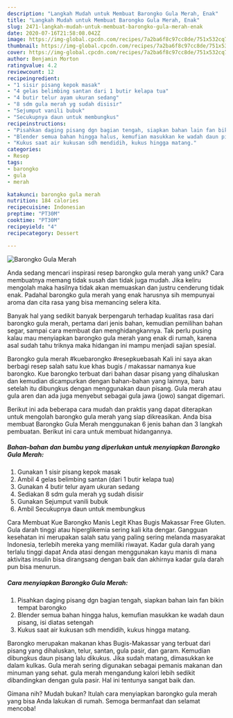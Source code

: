 ```yaml
---
description: "Langkah Mudah untuk Membuat Barongko Gula Merah, Enak"
title: "Langkah Mudah untuk Membuat Barongko Gula Merah, Enak"
slug: 2471-langkah-mudah-untuk-membuat-barongko-gula-merah-enak
date: 2020-07-16T21:58:08.042Z
image: https://img-global.cpcdn.com/recipes/7a2ba6f8c97cc8de/751x532cq70/barongko-gula-merah-foto-resep-utama.jpg
thumbnail: https://img-global.cpcdn.com/recipes/7a2ba6f8c97cc8de/751x532cq70/barongko-gula-merah-foto-resep-utama.jpg
cover: https://img-global.cpcdn.com/recipes/7a2ba6f8c97cc8de/751x532cq70/barongko-gula-merah-foto-resep-utama.jpg
author: Benjamin Morton
ratingvalue: 4.2
reviewcount: 12
recipeingredient:
- "1 sisir pisang kepok masak"
- "4 gelas belimbing santan dari 1 butir kelapa tua"
- "4 butir telur ayam ukuran sedang"
- "8 sdm gula merah yg sudah disisir"
- "Sejumput vanili bubuk"
- "Secukupnya daun untuk membungkus"
recipeinstructions:
- "Pisahkan daging pisang dgn bagian tengah, siapkan bahan lain fan bikin tempat barongko"
- "Blender semua bahan hingga halus, kemufian masukkan ke wadah daun pisang, isi diatas setengah"
- "Kukus saat air kukusan sdh mendidih, kukus hingga matang."
categories:
- Resep
tags:
- barongko
- gula
- merah

katakunci: barongko gula merah 
nutrition: 184 calories
recipecuisine: Indonesian
preptime: "PT30M"
cooktime: "PT30M"
recipeyield: "4"
recipecategory: Dessert

---
```



![Barongko Gula Merah](https://img-global.cpcdn.com/recipes/7a2ba6f8c97cc8de/751x532cq70/barongko-gula-merah-foto-resep-utama.jpg)

Anda sedang mencari inspirasi resep barongko gula merah yang unik? Cara membuatnya memang tidak susah dan tidak juga mudah. Jika keliru mengolah maka hasilnya tidak akan memuaskan dan justru cenderung tidak enak. Padahal barongko gula merah yang enak harusnya sih mempunyai aroma dan cita rasa yang bisa memancing selera kita.

Banyak hal yang sedikit banyak berpengaruh terhadap kualitas rasa dari barongko gula merah, pertama dari jenis bahan, kemudian pemilihan bahan segar, sampai cara membuat dan menghidangkannya. Tak perlu pusing kalau mau menyiapkan barongko gula merah yang enak di rumah, karena asal sudah tahu triknya maka hidangan ini mampu menjadi sajian spesial.

Barongko gula merah #kuebarongko #resepkuebasah Kali ini saya akan berbagi resep salah satu kue khas bugis / makassar namanya kue barongko. Kue barongko terbuat dari bahan dasar pisang yang dihaluskan dan kemudian dicampurkan dengan bahan-bahan yang lainnya, baru setelah itu dibungkus dengan menggunakan daun pisang. Gula merah atau gula aren dan ada juga menyebut sebagai gula jawa (jowo) sangat digemari.


Berikut ini ada beberapa cara mudah dan praktis yang dapat diterapkan untuk mengolah barongko gula merah yang siap dikreasikan. Anda bisa membuat Barongko Gula Merah menggunakan 6 jenis bahan dan 3 langkah pembuatan. Berikut ini cara untuk membuat hidangannya.

<!--inarticleads1-->

##### Bahan-bahan dan bumbu yang diperlukan untuk menyiapkan Barongko Gula Merah:

1. Gunakan 1 sisir pisang kepok masak
1. Ambil 4 gelas belimbing santan (dari 1 butir kelapa tua)
1. Gunakan 4 butir telur ayam ukuran sedang
1. Sediakan 8 sdm gula merah yg sudah disisir
1. Gunakan Sejumput vanili bubuk
1. Ambil Secukupnya daun untuk membungkus


Cara Membuat Kue Barongko Manis Legit Khas Bugis Makassar Free Gluten. Gula darah tinggi atau hiperglikemia sering kali kita dengar. Gangguan kesehatan ini merupakan salah satu yang paling sering melanda masyarakat Indonesia, terlebih mereka yang memiliki riwayat. Kadar gula darah yang terlalu tinggi dapat Anda atasi dengan menggunakan kayu manis di mana aktivitas insulin bisa dirangsang dengan baik dan akhirnya kadar gula darah pun bisa menurun. 

<!--inarticleads2-->

##### Cara menyiapkan Barongko Gula Merah:

1. Pisahkan daging pisang dgn bagian tengah, siapkan bahan lain fan bikin tempat barongko
1. Blender semua bahan hingga halus, kemufian masukkan ke wadah daun pisang, isi diatas setengah
1. Kukus saat air kukusan sdh mendidih, kukus hingga matang.


Barongko merupakan makanan khas Bugis-Makassar yang terbuat dari pisang yang dihaluskan, telur, santan, gula pasir, dan garam. Kemudian dibungkus daun pisang lalu dikukus. Jika sudah matang, dimasukkan ke dalam kulkas. Gula merah sering digunakan sebagai pemanis makanan dan minuman yang sehat. gula merah mengandung kalori lebih sedikit dibandingkan dengan gula pasir. Hal ini tentunya sangat baik dan. 

Gimana nih? Mudah bukan? Itulah cara menyiapkan barongko gula merah yang bisa Anda lakukan di rumah. Semoga bermanfaat dan selamat mencoba!
